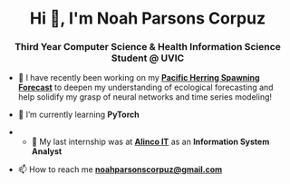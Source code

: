 <h1 align="center">Hi 👋, I'm Noah Parsons Corpuz</h1>
<h3 align="center">Third Year Computer Science & Health Information Science Student @ UVIC</h3>

- 🔭 I have recently been working on my [**Pacific Herring Spawning Forecast**](https://github.com/noahparsonscorpuz/pacific-herring-lstm) to deepen my understanding of ecological forecasting and help solidify my grasp of neural networks and time series modeling!

- 🌱 I’m currently learning **PyTorch**

- - 👔 My last internship was at [**Alinco IT**](https://www.alincoit.com/) as an **Information System Analyst**

- 📫 How to reach me **noahparsonscorpuz@gmail.com**
